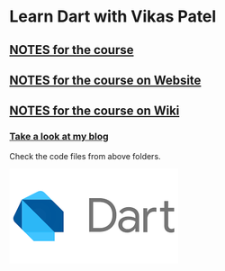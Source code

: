 # Learn Dart with Vikas Patel 

## **[NOTES for the course ](docs/index.md)**

## **[NOTES for the course on Website ](notesWebsite)**

## **[NOTES for the course on Wiki ](notesWiki)**





### [Take a look at my blog](https://villageprogrammer.blogspot.com/) 




Check the code files from above folders.

![Dart Logo](docs/dartlogo.png)

[notesWebsite]: https://vikaspatelp83.github.io/dart-learning/
[notesWiki]: https://github.com/vikaspatelp83/dart-learning/wiki